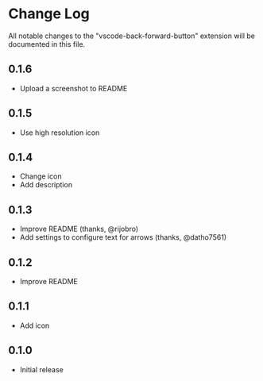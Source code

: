 # Change Log

All notable changes to the "vscode-back-forward-button" extension will be documented in this file.

## 0.1.6

- Upload a screenshot to README

## 0.1.5 

- Use high resolution icon

## 0.1.4

- Change icon
- Add description 

## 0.1.3

- Improve README (thanks, @rijobro)
- Add settings to configure text for arrows (thanks, @datho7561)

## 0.1.2

- Improve README

## 0.1.1

- Add icon

## 0.1.0

- Initial release
